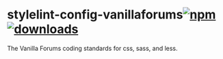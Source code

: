 # stylelint-config-vanillaforums[![npm][npm-image]][npm-url] [![downloads][downloads-image]][downloads-url]

[npm-image]: https://img.shields.io/npm/v/stylelint-config-vanillaforums.svg
[npm-url]: https://npmjs.org/package/stylelint-config-vanillaforums
[downloads-image]: https://img.shields.io/npm/dm/stylelint-config-vanillaforums.svg
[downloads-url]: https://npmjs.org/package/stylelint-config-vanillaforums
[vanilla-url]: https://vanillaforums.com

The Vanilla Forums coding standards for css, sass, and less.